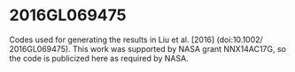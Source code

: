 # 2016GL069475
Codes used for generating the results in Liu et al. [2016] (doi:10.1002/ 2016GL069475).
This work was supported by NASA grant NNX14AC17G, so the code is publicized here as required by NASA.
